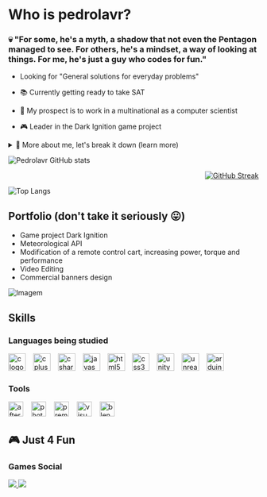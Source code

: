 # Who is pedrolavr?
### 💀 "For some, he's a myth, a shadow that not even the Pentagon managed to see. For others, he's a mindset, a way of looking at things. For me, he's just a guy who codes for fun."

<p>
  
- Looking for "General solutions for everyday problems"
 
- 📚 Currently getting ready to take SAT
 
- 🎯 My prospect is to work in a multinational as a computer scientist
  
- 🎮 Leader in the Dark Ignition game project

  
</p>

  

<details>
   <summary> 🧐 More about me, let's break it down (learn more)</summary>

  
-    Ever since I was younger, I've been fascinated and, to some extent, adept at dealing with technology. 
     The hard truth (which many of us may not want to accept) is that nowadays, machines are extensions of ourselves. 
     Upon realizing this, I've been dedicating myself to learning the most widely-used programming languages in the market, aiming to master and manage technology with skill and ethics.
  
- I feel confident with the following languages
 <div style="flex-basis: 48%;">
   <img src="https://img.shields.io/badge/C%23-239120?style=for-the-badge&logo=c-sharp&logoColor=white">
   <img src="https://img.shields.io/badge/C-00599C?style=for-the-badge&logo=c&logoColor=white">
   <img src="https://img.shields.io/badge/C%2B%2B-00599C?style=for-the-badge&logo=c%2B%2B&logoColor=white">
   <img src="https://img.shields.io/badge/Unity-100000?style=for-the-badge&logo=unity&logoColor=white">
   
  </div>

- Going back to studying Unity
</details>


<div align="left">
  
![Pedrolavr GitHub stats](https://github-readme-stats.vercel.app/api?username=pedrolavr&show_icons=true&theme=shadow_green)

</div>

<div align="right">
  
[![GitHub Streak](https://streak-stats.demolab.com?user=pedrolavr&theme=shadow-green&border_radius=0.8&card_width=465)](https://git.io/streak-stats)
</div>


<div align="left">
  
![Top Langs](https://github-readme-stats.vercel.app/api/top-langs/?username=anuraghazra&layout=compact)
</div>

## Portfolio (don't take it seriously 😛)
  - Game project Dark Ignition
  - Meteorological API
  - Modification of a remote control cart, increasing power, torque and performance
  - Video Editing
  - Commercial banners design


<p align="left">
  <img align="center" src="https://mir-s3-cdn-cf.behance.net/project_modules/fs/81bb4b165684019.640b6038d133e.gif" alt="Imagem">
</p>



## Skills

<div style="flex-basis: 48%;">
  <h3>Languages being studied</h3>
  <div align="left">
  <img src="https://cdn.jsdelivr.net/gh/devicons/devicon/icons/c/c-original.svg" height="35" alt="c logo"  />
  <img width="7" />
  <img src="https://cdn.jsdelivr.net/gh/devicons/devicon/icons/cplusplus/cplusplus-original.svg" height="35" alt="cplusplus logo"  />
  <img width="7" />
  <img src="https://cdn.jsdelivr.net/gh/devicons/devicon/icons/csharp/csharp-original.svg" height="35" alt="csharp logo"  />
  <img width="7" />
  <img src="https://cdn.jsdelivr.net/gh/devicons/devicon/icons/javascript/javascript-original.svg" height="35" alt="javascript logo"  />
  <img width="7" />
  <img src="https://cdn.jsdelivr.net/gh/devicons/devicon/icons/html5/html5-original.svg" height="35" alt="html5 logo"  />
  <img width="7" />
  <img src="https://cdn.jsdelivr.net/gh/devicons/devicon/icons/css3/css3-original.svg" height="35" alt="css3 logo"  />
  <img width="7" />
  <img src="https://cdn.jsdelivr.net/gh/devicons/devicon/icons/unity/unity-original.svg" height="35" alt="unity logo"  />
  <img width="7" />
  <img src="https://cdn.jsdelivr.net/gh/devicons/devicon/icons/unrealengine/unrealengine-original.svg" height="35" alt="unrealengine logo"  />
  <img width="7" />
  <img src="https://cdn.jsdelivr.net/gh/devicons/devicon/icons/arduino/arduino-original.svg" height="35" alt="arduino logo"  />
</div>

###




  <h3>Tools</h3>
<div align="left">
  <img src="https://cdn.jsdelivr.net/gh/devicons/devicon/icons/aftereffects/aftereffects-original.svg" height="30" alt="aftereffects logo"  />
  <img width="8" />
  <img src="https://cdn.jsdelivr.net/gh/devicons/devicon/icons/photoshop/photoshop-plain.svg" height="30" alt="photoshop logo"  />
  <img width="8" />
  <img src="https://cdn.jsdelivr.net/gh/devicons/devicon/icons/premierepro/premierepro-plain.svg" height="30" alt="premierepro logo"  />
  <img width="8" />
  <img src="https://cdn.jsdelivr.net/gh/devicons/devicon/icons/visualstudio/visualstudio-plain.svg" height="30" alt="visualstudio logo"  />
  <img width="8" />
  <img src="https://cdn.jsdelivr.net/gh/devicons/devicon/icons/blender/blender-original.svg" height="30" alt="blender logo"  />
</div>

###





## 🎮 Just 4 Fun
 <h3>Games Social</h3>
<div>
<a href="https://store.epicgames.com/u/47278aed3ca945869b9818e6ae60e53f"> 
<img src="https://img.shields.io/badge/Epic%20Games-313131?style=for-the-badge&logo=Epic%20Games&logoColor=white">
</a>

<a href="https://steamcommunity.com/id/happyjoga/"> 
<img src="https://img.shields.io/badge/Steam-000000?style=for-the-badge&logo=steam&logoColor=white">
</a>
</div>



